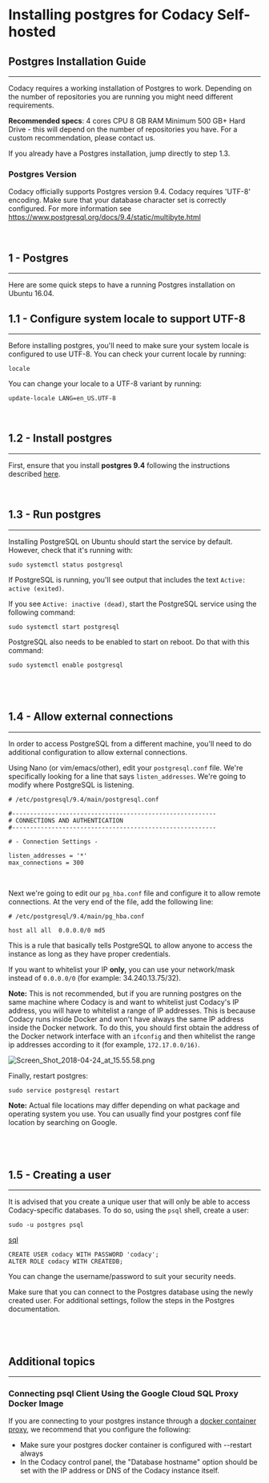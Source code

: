 # Installing postgres for Codacy Self-hosted

## Postgres Installation Guide

------------------------------------------------------------------------

Codacy requires a working installation of Postgres to work. Depending on
the number of repositories you are running you might need different
requirements.

**Recommended specs**:
4 cores CPU
8 GB RAM
Minimum 500 GB+ Hard Drive - this will depend on the number of
repositories you have. For a custom recommendation, please contact us.

If you already have a Postgres installation, jump directly to step 1.3.

### <span class="ng-binding">Postgres Version</span>

Codacy officially supports Postgres version 9.4. Codacy requires 'UTF-8'
encoding. Make sure that your database character set is correctly
configured. For more information see
<https://www.postgresql.org/docs/9.4/static/multibyte.html>

 

## 1 - Postgres

------------------------------------------------------------------------

Here are some quick steps to have a running Postgres installation on
Ubuntu 16.04.

## 1.1 - Configure system locale to support UTF-8

------------------------------------------------------------------------

Before installing postgres, you'll need to make sure your system locale
is configured to use UTF-8. You can check your current locale by
running:

    locale

You can change your locale to a UTF-8 variant by running:

    update-locale LANG=en_US.UTF-8

 

## 1.2 - Install postgres

------------------------------------------------------------------------

First, ensure that you install **postgres 9.4** following the
instructions described
[here](https://www.postgresql.org/download/linux/ubuntu/).

 

## 1.3 - Run postgres

------------------------------------------------------------------------

Installing PostgreSQL on Ubuntu should start the service by default.
However, check that it's running with:

    sudo systemctl status postgresql

If PostgreSQL is running, you'll see output that includes the
text `Active: active (exited)`.

If you see `Active: inactive (dead)`, start the PostgreSQL service using
the following command:

    sudo systemctl start postgresql

PostgreSQL also needs to be enabled to start on reboot. Do that with
this command:

    sudo systemctl enable postgresql

##  

## 1.4 - Allow external connections

------------------------------------------------------------------------

In order to access PostgreSQL from a different machine, you'll need to
do additional configuration to allow external connections. 

Using Nano (or vim/emacs/other), edit your `postgresql.conf` file. We're
specifically looking for a line that says `listen_addresses`. We're
going to modify where PostgreSQL is listening.

    # /etc/postgresql/9.4/main/postgresql.conf

    #---------------------------------------------------------
    # CONNECTIONS AND AUTHENTICATION
    #---------------------------------------------------------

    # - Connection Settings -

    listen_addresses = '*'
    max_connections = 300

 

Next we're going to edit our `pg_hba.conf` file and configure it to
allow remote connections. At the very end of the file, add the following
line:

    # /etc/postgresql/9.4/main/pg_hba.conf

    host all all  0.0.0.0/0 md5

This is a rule that basically tells PostgreSQL to allow anyone to access
the instance as long as they have proper credentials.

If you want to whitelist your IP **only,** you can use your network/mask
instead of `0.0.0.0/0` (for example: 34.240.13.75/32).

**Note:** This is not recommended, but if you are running postgres on
the same machine where Codacy is and want to whitelist just Codacy's IP
address, you will have to whitelist a range of IP addresses. This is
because Codacy runs inside Docker and won't have always the same IP
address inside the Docker network. To do this, you should first obtain
the address of the Docker network interface with an `ifconfig` and then
whitelist the range ip addresses according to it (for
example, `172.17.0.0/16)`.

![Screen\_Shot\_2018-04-24\_at\_15.55.58.png](/images/Screen_Shot_2018-04-24_at_15.55.58.png) 

Finally, restart postgres:

    sudo service postgresql restart

**Note:** Actual file locations may differ depending on what package and
operating system you use. You can usually find your postgres conf file
location by searching on Google.

##  

## 1.5 - Creating a user

------------------------------------------------------------------------

It is advised that you create a unique user that will only be able to
access Codacy-specific databases. To do so, using the `psql` shell,
create a user:

`sudo -u postgres psql`

[<span
class="ng-scope ng-binding">sql</span>](https://docs.codacy.com/docs/postgres)

    CREATE USER codacy WITH PASSWORD 'codacy';
    ALTER ROLE codacy WITH CREATEDB;

You can change the username/password to suit your security needs.

Make sure that you can connect to the Postgres database using the newly
created user. For additional settings, follow the steps in the Postgres
documentation.

##  

## Additional topics

------------------------------------------------------------------------

### Connecting psql Client Using the Google Cloud SQL Proxy Docker Image

If you are connecting to your postgres instance through a [docker
container
proxy](https://cloud.google.com/sql/docs/postgres/connect-docker), we
recommend that you configure the following:

-   Make sure your postgres docker container is configured with
    --restart always
-   In the Codacy control panel, the "Database hostname" option should
    be set with the IP address or DNS of the Codacy instance itself.

###  
